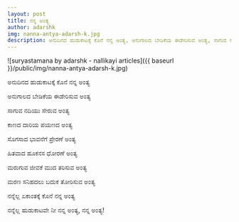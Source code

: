 ```yaml
---
layout: post
title: ನನ್ನ ಅಂತ್ಯ
author: adarshk
img: nanna-antya-adarsh-k.jpg
description: ಅನುದಿನದ ಹುಡುಕಾಟಕ್ಕೆ ಕೊನೆ ನನ್ನ ಅಂತ್ಯ, ಅನುಗಾಲದ ಬೇಡಿಕೆಯ ಈಡೇರಿಸುವ ಅಂತ್ಯ, ಸಾಗುವ ನದಿಯು ಸೇರುವ ಅಂತ್ಯ, ಸೊಗಸಾದ ಭಾವನೆಗೆ ಪ್ರೇರಣೆ ಅಂತ್ಯ, ಹಿತವಾದ ಹೂಕನಸ ಧೋರಣೆ ಅಂತ್ಯ. . .
---
```


![suryastamana by adarshk - nallikayi articles]({{ baseurl }}/public/img/nanna-antya-adarsh-k.jpg)


<i class="fa fa-quote-left fa fa-pull-left fa-border"></i>ಅನುದಿನದ ಹುಡುಕಾಟಕ್ಕೆ ಕೊನೆ ನನ್ನ ಅಂತ್ಯ

ಅನುಗಾಲದ ಬೇಡಿಕೆಯ ಈಡೇರಿಸುವ ಅಂತ್ಯ

ಸಾಗುವ ನದಿಯು ಸೇರುವ ಅಂತ್ಯ

ಕಾಣದ ದಾರಿಯ ಪಯಣದ ಅಂತ್ಯ

ಸೊಗಸಾದ ಭಾವನೆಗೆ ಪ್ರೇರಣೆ ಅಂತ್ಯ

ಹಿತವಾದ ಹೂಕನಸ ಧೋರಣೆ ಅಂತ್ಯ

ಮರುಗುವ ಜೀವಕೆ ಮುದ ತರಿಸುವ ಅಂತ್ಯ

ಮರಣ ಸನಿಹದಲು ಬದುಕ ತೋರಿಸುವ ಅಂತ್ಯ

ನನ್ನೆಲ್ಲ ಏಕಾಂತಕ್ಕೆ ಕೊನೆ ನನ್ನ ಅಂತ್ಯ

ನನ್ನೆಲ್ಲ ಹುಡುಕಾಟವೇ ನೀ ನನ್ನ ಅಂತ್ಯ, ನನ್ನ ಅಂತ್ಯ!